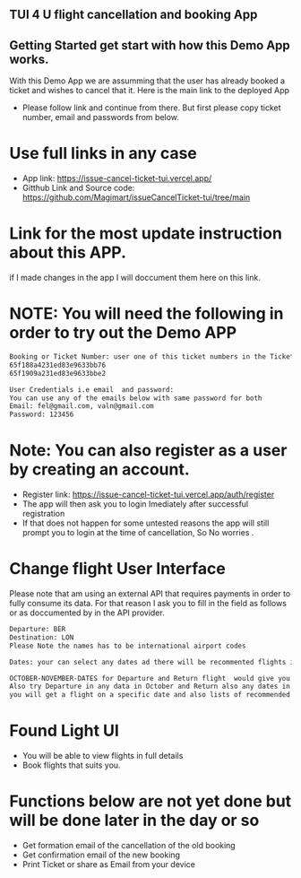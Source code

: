 ## TUI 4 U   flight cancellation and booking App

## Getting Started get start with how this Demo App works.
With this Demo App we are assumming that the user has already booked a ticket and wishes to cancel that it.
Here is the main link to the deployed App
- Please follow link and continue from there. But first please copy ticket number, email and passwords from below.

# Use full links in any case
- App link: https://issue-cancel-ticket-tui.vercel.app/
- Gitthub Link and Source code: https://github.com/Magimart/issueCancelTicket-tui/tree/main
# Link for the most update instruction about this APP.
if I made changes in the app I will doccument them here on this link.

# NOTE: You will need the following in order to try out the Demo APP

```bash
Booking or Ticket Number: user one of this ticket numbers in the Ticket Number UI
65f188a4231ed83e9633bb76
65f1909a231ed83e9633bbe2

User Credentials i.e email  and password:
You can use any of the emails below with same password for both
Email: fel@gmail.com, valn@gmail.com
Password: 123456
```

# Note: You can also register as a user by creating an account.
- Register link: https://issue-cancel-ticket-tui.vercel.app/auth/register
- The app will then ask you to login Imediately after successful registration
- If that does not happen for some untested reasons the app will still prompt you to login at the time of cancellation, So No worries .

# Change flight User Interface
Please note that am using an external API that requires payments in order to fully consume its data.
For that reason I ask you to fill in the field as follows or as doccumented by in the API provider.

```bash
Departure: BER
Destination: LON
Please Note the names has to be international airport codes

Dates: your can select any dates ad there will be recommented flights if they are no flights on the dates you entered 

OCTOBER-NOVEMBER-DATES for Departure and Return flight  would give you a better understanding oF the App.
Also try Departure in any data in October and Return also any dates in Noverber here
you will get a flight on a specific date and also lists of recommended flights:
```
# Found Light UI
- You will be able to view flights in full details
- Book flights that suits you.
# Functions below are not yet done but will be done later in the day or so
- Get formation email of the cancellation of the old booking
- Get confirmation email of the new booking
- Print Ticket or share as Email from your device









